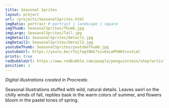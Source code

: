 ```yaml
---
title: Seasonal Sprites
layout: project
url: /projects/SeasonalSprites.html
imgRatio: portrait # portrait | landscape | square
imgThumb: SeasonalSprites/Thumb.jpg
imgLarge: SeasonalSprites/Tall.jpg
imgDetail1: SeasonalSprites/Detail1.jpg
imgDetail2: SeasonalSprites/Detail2.jpg
youtubeThumb: SeasonalSprites/youtubeThumb.jpg
youtubeUrl: https://youtu.be/rTojfagY8Kk?si=6xLmPhHH5cxstLml
prints: true
redbubbleUrl: https://www.redbubble.com/people/penguinstein/shop?artistUserName=penguinstein&asc=u&collections=4071969
position: 1
---
```

*Digital illustrations created in Procreate.*

Seasonal illustrations stuffed with wild, natural details. Leaves swirl on the chilly winds of fall, reptiles bask in the warm colors of summer, and flowers bloom in the pastel tones of spring.